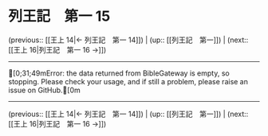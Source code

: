 # 列王記　第一 15

(previous:: [[王上 14|← 列王記　第一 14]]) | (up:: [[列王記　第一]]) | (next:: [[王上 16|列王記　第一 16 →]])

***
[0;31;49mError: the data returned from BibleGateway is empty, so stopping. Please check your usage, and if still a problem, please raise an issue on GitHub.[0m

***

(previous:: [[王上 14|← 列王記　第一 14]]) | (up:: [[列王記　第一]]) | (next:: [[王上 16|列王記　第一 16 →]])
